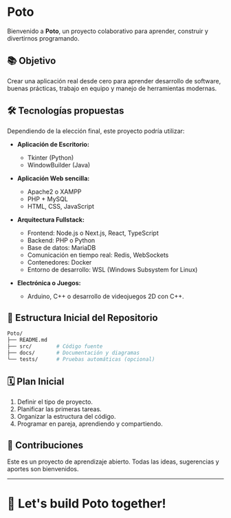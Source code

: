 # Poto

Bienvenido a **Poto**, un proyecto colaborativo para aprender, construir y divertirnos programando.

## 📚 Objetivo

Crear una aplicación real desde cero para aprender desarrollo de software, buenas prácticas, trabajo en equipo y manejo de herramientas modernas.

## 🛠️ Tecnologías propuestas

Dependiendo de la elección final, este proyecto podría utilizar:

- **Aplicación de Escritorio:**
  - Tkinter (Python)
  - WindowBuilder (Java)

- **Aplicación Web sencilla:**
  - Apache2 o XAMPP
  - PHP + MySQL
  - HTML, CSS, JavaScript

- **Arquitectura Fullstack:**
  - Frontend: Node.js o Next.js, React, TypeScript
  - Backend: PHP o Python
  - Base de datos: MariaDB
  - Comunicación en tiempo real: Redis, WebSockets
  - Contenedores: Docker
  - Entorno de desarrollo: WSL (Windows Subsystem for Linux)

- **Electrónica o Juegos:**
  - Arduino, C++ o desarrollo de videojuegos 2D con C++.

## 📂 Estructura Inicial del Repositorio

```bash
Poto/
├── README.md
├── src/        # Código fuente
├── docs/       # Documentación y diagramas
└── tests/      # Pruebas automáticas (opcional)
```

## 🗓️ Plan Inicial

1. Definir el tipo de proyecto.
2. Planificar las primeras tareas.
3. Organizar la estructura del código.
4. Programar en pareja, aprendiendo y compartiendo.

## 🤝 Contribuciones

Este es un proyecto de aprendizaje abierto. Todas las ideas, sugerencias y aportes son bienvenidos.

---

# 💪 Let's build Poto together!

